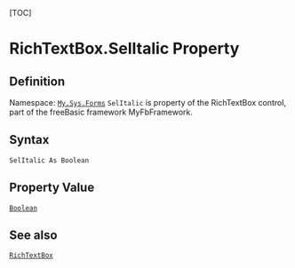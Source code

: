[TOC]
# RichTextBox.SelItalic Property

## Definition
Namespace: [`My.Sys.Forms`](My.Sys.Forms.md)
`SelItalic` is property of the RichTextBox control, part of the freeBasic framework MyFbFramework.
## Syntax
```freeBasic
SelItalic As Boolean
```
## Property Value
[`Boolean`]("https://www.freebasic.net/wiki/KeyPgBoolean")
## See also
[`RichTextBox`](RichTextBox.md)
